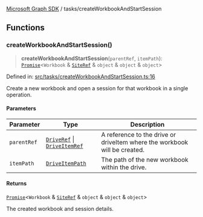 [Microsoft Graph SDK](../README.md) / tasks/createWorkbookAndStartSession

## Functions

### createWorkbookAndStartSession()

> **createWorkbookAndStartSession**(`parentRef`, `itemPath`): [`Promise`](https://developer.mozilla.org/docs/Web/JavaScript/Reference/Global_Objects/Promise)\<`Workbook` & [`SiteRef`](../models/SiteRef.md#siteref) & `object` & `object` & `object`\>

Defined in: [src/tasks/createWorkbookAndStartSession.ts:16](https://github.com/Future-Secure-AI/microsoft-graph/blob/main/src/tasks/createWorkbookAndStartSession.ts#L16)

Create a new workbook and open a session for that workbook in a single operation.

#### Parameters

| Parameter | Type | Description |
| ------ | ------ | ------ |
| `parentRef` | [`DriveRef`](../models/DriveRef.md#driveref) \| [`DriveItemRef`](../models/DriveItemRef.md#driveitemref) | A reference to the drive or driveItem where the workbook will be created. |
| `itemPath` | [`DriveItemPath`](../models/DriveItemPath.md#driveitempath) | The path of the new workbook within the drive. |

#### Returns

[`Promise`](https://developer.mozilla.org/docs/Web/JavaScript/Reference/Global_Objects/Promise)\<`Workbook` & [`SiteRef`](../models/SiteRef.md#siteref) & `object` & `object` & `object`\>

The created workbook and session details.
